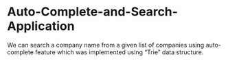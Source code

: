 # Auto-Complete-and-Search-Application
 We can search a company name from a given list of companies using auto-complete feature which  was implemented using “Trie” data structure. 
